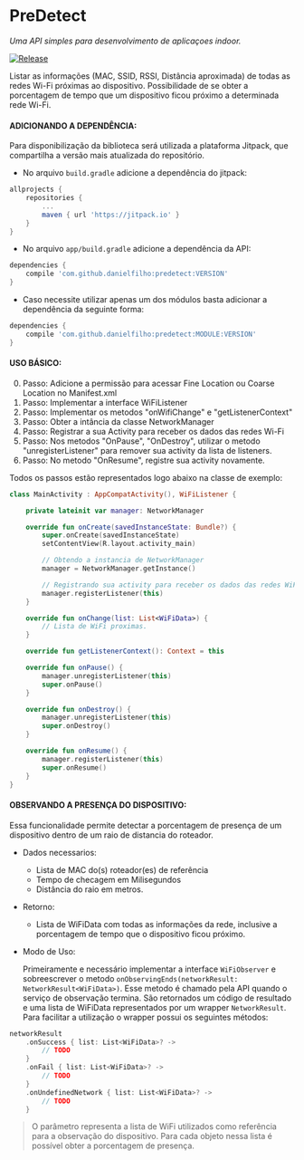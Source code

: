 # PreDetect  
_Uma API simples para desenvolvimento de aplicaçoes indoor._  

[![Release](https://jitpack.io/v/dielfilho/predetect.svg)](https://jitpack.io/#dielfilho/PreDetect)

Listar as informações (MAC, SSID, RSSI, Distância aproximada) de todas as redes Wi-Fi próximas ao dispositivo.
Possibilidade de se obter a porcentagem de tempo que um dispositivo ficou próximo a determinada rede Wi-Fi.

#### ADICIONANDO A DEPENDÊNCIA:  
Para disponibilização da biblioteca será utilizada a plataforma Jitpack, que compartilha a versão mais atualizada do repositório.
	
- No arquivo ```build.gradle``` adicione a dependência do jitpack:
	
```gradle
allprojects {
	repositories {
		...
		maven { url 'https://jitpack.io' }
	}
}
```

- No arquivo ```app/build.gradle``` adicione a dependência da API:

```gradle
dependencies {
	compile 'com.github.danielfilho:predetect:VERSION'
}
```

- Caso necessite utilizar apenas um dos módulos basta adicionar a dependência da seguinte forma:

```gradle
dependencies {
	compile 'com.github.danielfilho:predetect:MODULE:VERSION'
}
```

#### USO BÁSICO:

0. Passo: Adicione a permissão para acessar Fine Location ou Coarse Location no Manifest.xml
1. Passo: Implementar a interface WiFiListener
2. Passo: Implementar os metodos "onWifiChange" e "getListenerContext"
3. Passo: Obter a intância da classe NetworkManager
3. Passo: Registrar a sua Activity para receber os dados das redes Wi-Fi
4. Passo: Nos metodos "OnPause", "OnDestroy", utilizar o metodo "unregisterListener" para remover sua activity da lista de listeners.
5. Passo: No metodo "OnResume", registre sua activity novamente.

Todos os passos estão representados logo abaixo na classe de exemplo:
	
```kotlin
class MainActivity : AppCompatActivity(), WiFiListener {

    private lateinit var manager: NetworkManager

    override fun onCreate(savedInstanceState: Bundle?) {
        super.onCreate(savedInstanceState)
        setContentView(R.layout.activity_main)

        // Obtendo a instancia de NetworkManager
        manager = NetworkManager.getInstance()

        // Registrando sua activity para receber os dados das redes WiFi
        manager.registerListener(this)
    }

    override fun onChange(list: List<WiFiData>) {
		// Lista de WiFi proximas.
	}

    override fun getListenerContext(): Context = this

    override fun onPause() {
        manager.unregisterListener(this)
        super.onPause()
    }

    override fun onDestroy() {
        manager.unregisterListener(this)
        super.onDestroy()
    }

    override fun onResume() {
        manager.registerListener(this)
        super.onResume()
    }
}
```

#### OBSERVANDO A PRESENÇA DO DISPOSITIVO:

Essa funcionalidade permite detectar a porcentagem de presença de um dispositivo dentro de um raio de distancia do roteador.

- Dados necessarios:
	- Lista de MAC do(s) roteador(es) de referência
	- Tempo de checagem em Milisegundos
	- Distância do raio em metros. 

- Retorno:
	- Lista de WiFiData com todas as informações da rede, inclusive a porcentagem de tempo que o dispositivo ficou próximo.

- Modo de Uso:  

   Primeiramente e necessário implementar a interface ```WiFiObserver``` e 
   sobreescrever o metodo ```onObservingEnds(networkResult: NetworkResult<WiFiData>)```. 
   Esse metodo é chamado pela API quando o serviço de observação termina. 
   São retornados um código de resultado e uma lista de WiFiData representados por um wrapper ```NetworkResult```. 
   Para facilitar a utilização o wrapper possui os seguintes métodos:

```kotlin
networkResult
    .onSuccess { list: List<WiFiData>? ->  
        // TODO    
    }
    .onFail { list: List<WiFiData>? ->  
        // TODO 
    }
    .onUndefinedNetwork { list: List<WiFiData>? ->  
        // TODO 
    }    
```

> O parâmetro representa a lista de WiFi utilizados como referência para a observação do dispositivo. 
Para cada objeto nessa lista é possível obter a porcentagem de presença. 
    
